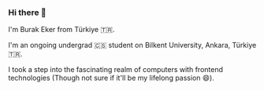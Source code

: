 ### Hi there 👋
I'm Burak Eker from Türkiye 🇹🇷.

I'm an ongoing undergrad 🇨🇸 student on Bilkent University, Ankara, Türkiye 🇹🇷.

I took a step into the fascinating realm of computers with frontend technologies (Though not sure if it'll be my lifelong passion 😄).
